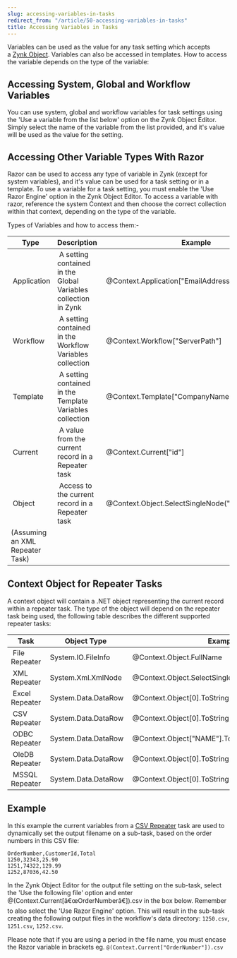 ```yaml
---
slug: accessing-variables-in-tasks
redirect_from: "/article/50-accessing-variables-in-tasks"
title: Accessing Variables in Tasks
---
```

Variables can be used as the value for any task setting which accepts a [Zynk Object](zynk-object). Variables can also be accessed in templates. How to access the variable depends on the type of the variable:

## Accessing System, Global and Workflow Variables
You can use system, global and workflow variables for task settings using the 'Use a variable from the list below' option on the Zynk Object Editor. Simply select the name of the variable from the list provided, and it's value will be used as the value for the setting.

## Accessing Other Variable Types With Razor
Razor can be used to access any type of variable in Zynk (except for system variables), and it's value can be used for a task setting or in a template. To use a variable for a task setting, you must enable the 'Use Razor Engine' option in the Zynk Object Editor. To access a variable with razor, reference the system Context and then choose the correct collection within that context, depending on the type of the variable.

Types of Variables and how to access them:-

| Type | Description | Example |
| --- | --- | --- |
| 	 Application | 	 A setting contained in the Global Variables collection in Zynk | 	 @Context.Application["EmailAddress"] |
| 	 Workflow | 	 A setting contained in the Workflow Variables collection | 	 @Context.Workflow["ServerPath"] |
| 	 Template | 	 A setting contained in the Template Variables collection | 	 @Context.Template["CompanyName"] |
| 	 Current | 	 A value from the current record in a Repeater task     | 	 @Context.Current["id"]                      |
| 	 Object | 	 Access to the current record in a Repeater task | 	 @Context.Object.SelectSingleNode("Name").InnerText	  
	(Assuming an XML Repeater Task) |

## Context Object for Repeater Tasks
A context object will contain a .NET object representing the current record within a repeater task. The type of the object will depend on the repeater task being used, the following table describes the different supported repeater tasks:

| Task | Object Type | Example | Documentation |
| --- | --- | --- | --- |
| 	 File Repeater | 	 System.IO.FileInfo | 	 @Context.Object.FullName | 	 	[MSDN Documentation](http://msdn.microsoft.com/en-us/library/system.io.fileinfo.aspx) |
| 	 XML Repeater | 	 System.Xml.XmlNode | 	 @Context.Object.SelectSingleNode("Name").InnerText | 	 	[MSDN Documentation](http://msdn.microsoft.com/en-us/library/system.xml.xmlnode.aspx) |
| 	 Excel Repeater | 	 System.Data.DataRow | 	 @Context.Object[0].ToString() | 	 	[MSDN Documentation](http://msdn.microsoft.com/en-us/library/system.data.datarow.aspx) |
| 	 CSV Repeater | 	 System.Data.DataRow | 	 @Context.Object[0].ToString() | 	 	[MSDN Documentation](http://msdn.microsoft.com/en-us/library/system.data.datarow.aspx) |
| 	 ODBC Repeater | 	 System.Data.DataRow | 	 @Context.Object["NAME"].ToString() | 	 	[MSDN Documentation](http://msdn.microsoft.com/en-us/library/system.data.datarow.aspx) |
| 	 OleDB Repeater | 	 System.Data.DataRow | 	 @Context.Object[0].ToString() | 	 	[MSDN Documentation](http://msdn.microsoft.com/en-us/library/system.data.datarow.aspx) |
| 	 MSSQL Repeater | 	 System.Data.DataRow | 	 @Context.Object[0].ToString() | 	 	[MSDN Documentation](http://msdn.microsoft.com/en-us/library/system.data.datarow.aspx) |

## Example
In this example the current variables from a [CSV Repeater](csv-repeater) task are used to dynamically set the output filename on a sub-task, based on the order numbers in this CSV file:

```csv
OrderNumber,CustomerId,Total 
1250,32343,25.90 
1251,74322,129.99 
1252,87036,42.50
```

In the Zynk Object Editor for the output file setting on the sub-task, select the 'Use the following file' option and enter @(Context.Current[â€œOrderNumberâ€]).csv in the box below. Remember to also select the 'Use Razor Engine' option. This will result in the sub-task creating the following output files in the workflow's data directory: `1250.csv`, `1251.csv`, `1252.csv`.

Please note that if you are using a period in the file name, you must encase the Razor variable in brackets eg. `@(Context.Current["OrderNumber"]).csv`